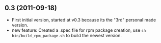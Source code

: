 ## 0.3 (2011-09-18)

* First initial version, started at v0.3 because its the "3rd" personal
  made version.
* new feature: Created a .spec file for rpm package creation, use
  `sh bin/build_rpm_package.sh` to build the newest version.
